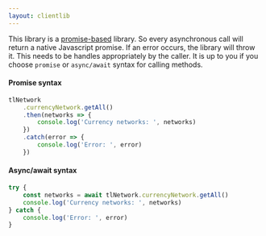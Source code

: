 ```yaml
---
layout: clientlib
---
```


This library is a [promise-based](https://www.promisejs.org) library. So every asynchronous call will return a native Javascript promise. If an error occurs, the library will throw it. This needs to be handles appropriately by the caller. It is up to you if you choose `promise` or `async/await` syntax for calling methods.

#### Promise syntax
```javascript
tlNetwork
    .currencyNetwork.getAll()
    .then(networks => {
        console.log('Currency networks: ', networks)
    })
    .catch(error => {
        console.log('Error: ', error)
    })
```

#### Async/await syntax
```javascript
try {
    const networks = await tlNetwork.currencyNetwork.getAll()
    console.log('Currency networks: ', networks)
} catch {
    console.log('Error: ', error)
}
```
